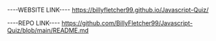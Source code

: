 ----WEBSITE LINK----
https://billyfletcher99.github.io/Javascript-Quiz/

----REPO LINK----
https://github.com/BillyFletcher99/Javascript-Quiz/blob/main/README.md

